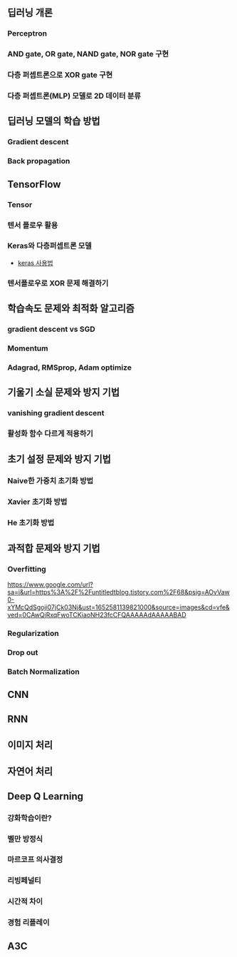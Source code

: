 ## 딥러닝 개론

### Perceptron

### AND gate, OR gate, NAND gate, NOR gate 구현

### 다층 퍼셉트론으로 XOR gate 구현

### 다층 퍼셉트론(MLP) 모델로 2D 데이터 분류

## 딥러닝 모델의 학습 방법

### Gradient descent

### Back propagation

## TensorFlow

### Tensor

### 텐서 플로우 활용

### Keras와 다층퍼셉트론 모델
- [keras 사용법](https://www.tensorflow.org/api_docs/python/tf/keras/layers/Dense)

### 텐서플로우로 XOR 문제 해결하기

## 학습속도 문제와 최적화 알고리즘

### gradient descent vs SGD

### Momentum

### Adagrad, RMSprop, Adam optimize

## 기울기 소실 문제와 방지 기법

### vanishing gradient descent

### 활성화 함수 다르게 적용하기

## 초기 설정 문제와 방지 기법

### Naive한 가중치 초기화 방법

### Xavier 초기화 방법

### He 초기화 방법

## 과적합 문제와 방지 기법

### Overfitting
https://www.google.com/url?sa=i&url=https%3A%2F%2Funtitledtblog.tistory.com%2F68&psig=AOvVaw0-xYMcQdSgoji07jCk03Nj&ust=1652581139821000&source=images&cd=vfe&ved=0CAwQjRxqFwoTCKiaoNH23fcCFQAAAAAdAAAAABAD

### Regularization

### Drop out

### Batch Normalization

## CNN

## RNN

## 이미지 처리

## 자연어 처리

## Deep Q Learning

### 강화학습이란?

### 벨만 방정식

### 마르코프 의사결정

### 리빙페널티

### 시간적 차이

### 경험 리플레이

## A3C
